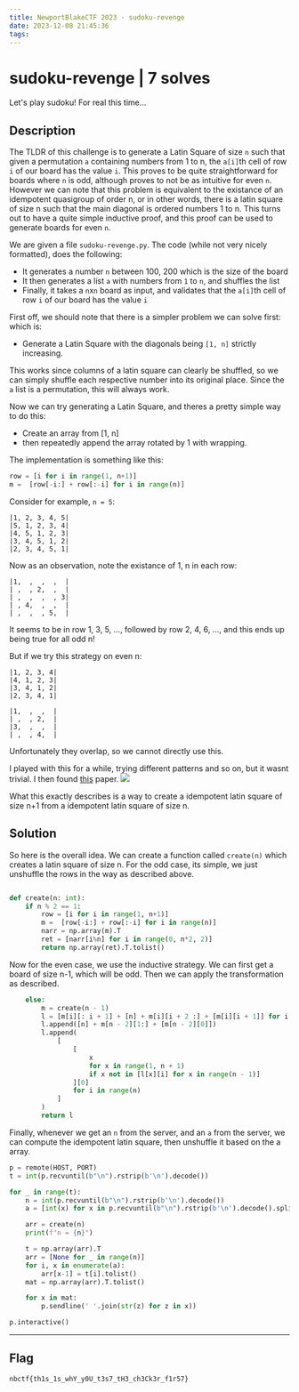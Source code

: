 ```yaml
---
title: NewportBlakeCTF 2023 - sudoku-revenge
date: 2023-12-08 21:45:36
tags:
---
```


# **sudoku-revenge | 7 solves**
Let's play sudoku! For real this time...

## **Description**
The TLDR of this challenge is to generate a Latin Square of size `n` such that given a permutation `a` containing numbers from 1 to n, the `a[i]`th cell of row `i` of our board has the value `i`. This proves to be quite straightforward for boards where `n` is odd, although proves to not be as intuitive for even `n`. However we can note that this problem is equivalent to the existance of an idempotent quasigroup of order n, or in other words, there is a latin square of size n such that the main diagonal is ordered numbers 1 to n. This turns out to have a quite simple inductive proof, and this proof can be used to generate boards for even `n`.

We are given a file `sudoku-revenge.py`. The code (while not very nicely formatted), does the following:
- It generates a number `n` between 100, 200 which is the size of the board
- It then generates a list `a` with numbers from `1` to `n`, and shuffles the list
- Finally, it takes a `n`x`n` board as input, and validates that the `a[i]`th cell of row `i` of our board has the value `i`


First off, we should note that there is a simpler problem we can solve first: which is:
- Generate a Latin Square with the diagonals being `[1, n]` strictly increasing.

This works since columns of a latin square can clearly be shuffled, so we can simply shuffle each respective number into its original place. Since the `a` list is a permutation, this will always work.

Now we can try generating a Latin Square, and theres a pretty simple way to do this: 
- Create an array from [1, n]
- then repeatedly append the array rotated by 1 with wrapping.

The implementation is something like this:
```py
row = [i for i in range(1, n+1)]
m =  [row[-i:] + row[:-i] for i in range(n)]
```
Consider for example, `n = 5`:
```
|1, 2, 3, 4, 5|
|5, 1, 2, 3, 4|
|4, 5, 1, 2, 3|
|3, 4, 5, 1, 2|
|2, 3, 4, 5, 1|
```

Now as an observation, note the existance of 1, n in each row:
```
|1,  ,  ,  ,  |
| ,  , 2,  ,  |
| ,  ,  ,  , 3|
| , 4,  ,  ,  |
| ,  ,  , 5,  |
```

It seems to be in row 1, 3, 5, ..., followed by row 2, 4, 6, ..., and this ends up being true for all odd n!

But if we try this strategy on even n:
```
|1, 2, 3, 4|
|4, 1, 2, 3|
|3, 4, 1, 2|
|2, 3, 4, 1|
```
```
|1,  ,  ,  |
| ,  , 2,  |
|3,  ,  ,  |
| ,  , 4,  |
```

Unfortunately they overlap, so we cannot directly use this.

I played with this for a while, trying different patterns and so on, but it wasnt trivial. I then found [this](https://faculty.etsu.edu/gardnerr/Design-Theory/notes-Design-Theory-LR2/Design-Theory-LR2-2-2.pdf) paper.
![](image-1.png)

What this exactly describes is a way to create a idempotent latin square of size n+1 from a idempotent latin square of size n. 

## **Solution**
So here is the overall idea. We can create a function called `create(n)` which creates a latin square of size n. For the odd case, its simple, we just unshuffle the rows in the way as described above.
```py

def create(n: int):
    if n % 2 == 1:
        row = [i for i in range(1, n+1)]
        m =  [row[-i:] + row[:-i] for i in range(n)]
        narr = np.array(m).T
        ret = [narr[i%n] for i in range(0, n*2, 2)]
        return np.array(ret).T.tolist()
```

Now for the even case, we use the inductive strategy. We can first get a board of size n-1, which will be odd. Then we can apply the transformation as described.
```py
    else:
        m = create(n - 1)
        l = [m[i][: i + 1] + [n] + m[i][i + 2 :] + [m[i][i + 1]] for i in range(n - 2)]
        l.append([n] + m[n - 2][1:] + [m[n - 2][0]])
        l.append(
            [
                [
                    x
                    for x in range(1, n + 1)
                    if x not in [l[x][i] for x in range(n - 1)]
                ][0]
                for i in range(n)
            ]
        )
        return l
```

Finally, whenever we get an `n` from the server, and an `a` from the server, we can compute the idempotent latin square, then unshuffle it based on the a array.
```py
p = remote(HOST, PORT)
t = int(p.recvuntil(b"\n").rstrip(b'\n').decode())

for _ in range(t):
    n = int(p.recvuntil(b"\n").rstrip(b'\n').decode())
    a = [int(x) for x in p.recvuntil(b"\n").rstrip(b'\n').decode().split(' ')]

    arr = create(n)
    print(f"n = {n}")

    t = np.array(arr).T
    arr = [None for _ in range(n)]
    for i, x in enumerate(a):
        arr[x-1] = t[i].tolist()
    mat = np.array(arr).T.tolist()

    for x in mat:
        p.sendline(' '.join(str(z) for z in x))

p.interactive()
```


---
## Flag
```
nbctf{th1s_1s_whY_y0U_t3s7_tH3_ch3Ck3r_f1r57}
```
